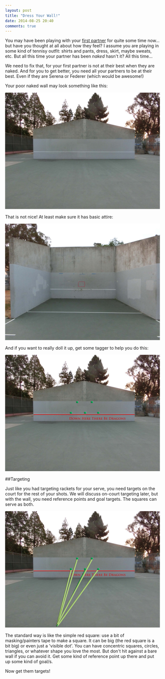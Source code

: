 ```yaml
---
layout: post
title: "Dress Your Wall!"
date: 2014-08-25 20:40
comments: true
---
```



You may have been playing with your [first partner](/blog/first-partner) for quite some time now... but
have you thought at all about how they feel?  I assume you are playing in some kind of tennisy outfit: shirts and pants, dress,
skirt, maybe sweats, etc.  But all this time your partner has been _naked_ hasn't it?  All this time...

We need to fix that, for your first partner is not at their best when they are naked.  And for you to get
better, you need all your partners to be at their best.  Even if they are Serena or Federer (which would be awesome!)

Your poor naked wall may look something like this:

<img src="/images/CIMG2509_w1728_q5.jpg"/>

That is not nice!  At least make sure it has basic attire:

<img src="/images/CIMG2510_w1622_q5.jpg"/>

And if you want to really doll it up, get some tagger to help you do this:

<img src="/images/CIMG2509_w1728_q5_v2.jpg"/>

##Targeting

Just like you had targeting rackets for your serve, you need targets on the court for the rest of your shots.
We will discuss on-court targeting later, but with the wall, you need reference points and goal targets.  The squares
can serve as both.

<img src="/images/CIMG2509_w1728_q5_v3.jpg"/>

The standard way is like the simple red square: use a bit of masking/painters tape to make a square.  It can be big (the red square is a bit big)
or even just a 'visible dot'.  You can have concentric squares, circles, triangles, or whatever shape you love the most.  But
don't hit against a bare wall if you can avoid it.  Get some kind of reference point up there and put up some kind of goal/s.


Now get them targets!